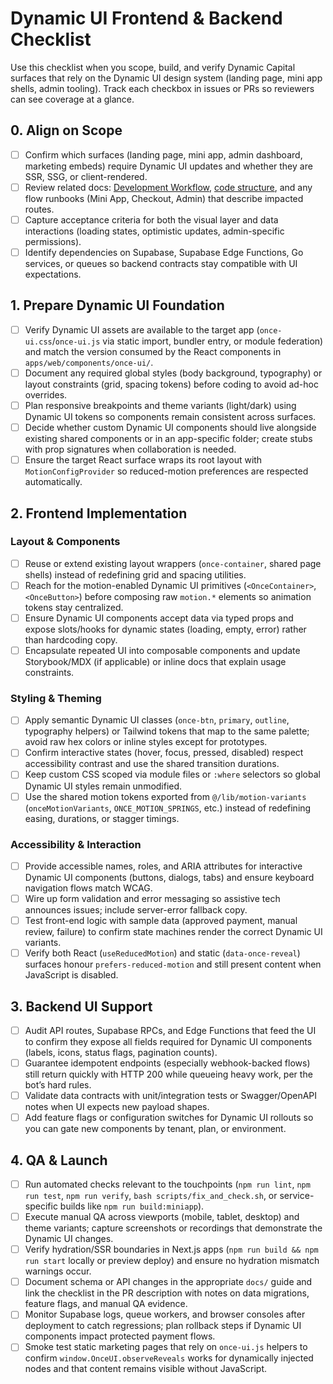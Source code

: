 # Dynamic UI Frontend & Backend Checklist

Use this checklist when you scope, build, and verify Dynamic Capital surfaces
that rely on the Dynamic UI design system (landing page, mini app shells, admin
tooling). Track each checkbox in issues or PRs so reviewers can see coverage at
a glance.

## 0. Align on Scope

- [ ] Confirm which surfaces (landing page, mini app, admin dashboard, marketing
      embeds) require Dynamic UI updates and whether they are SSR, SSG, or
      client-rendered.
- [ ] Review related docs: [Development Workflow](./DEVELOPMENT_WORKFLOW.md),
      [code structure](./code-structure.md), and any flow runbooks (Mini App,
      Checkout, Admin) that describe impacted routes.
- [ ] Capture acceptance criteria for both the visual layer and data
      interactions (loading states, optimistic updates, admin-specific
      permissions).
- [ ] Identify dependencies on Supabase, Supabase Edge Functions, Go services,
      or queues so backend contracts stay compatible with UI expectations.

## 1. Prepare Dynamic UI Foundation

- [ ] Verify Dynamic UI assets are available to the target app
      (`once-ui.css`/`once-ui.js` via static import, bundler entry, or module
      federation) and match the version consumed by the React components in
      `apps/web/components/once-ui/`.
- [ ] Document any required global styles (body background, typography) or
      layout constraints (grid, spacing tokens) before coding to avoid ad-hoc
      overrides.
- [ ] Plan responsive breakpoints and theme variants (light/dark) using Dynamic
      UI tokens so components remain consistent across surfaces.
- [ ] Decide whether custom Dynamic UI components should live alongside existing
      shared components or in an app-specific folder; create stubs with prop
      signatures when collaboration is needed.
- [ ] Ensure the target React surface wraps its root layout with
      `MotionConfigProvider` so reduced-motion preferences are respected
      automatically.

## 2. Frontend Implementation

### Layout & Components

- [ ] Reuse or extend existing layout wrappers (`once-container`, shared page
      shells) instead of redefining grid and spacing utilities.
- [ ] Reach for the motion-enabled Dynamic UI primitives (`<OnceContainer>`,
      `<OnceButton>`) before composing raw `motion.*` elements so animation
      tokens stay centralized.
- [ ] Ensure Dynamic UI components accept data via typed props and expose
      slots/hooks for dynamic states (loading, empty, error) rather than
      hardcoding copy.
- [ ] Encapsulate repeated UI into composable components and update
      Storybook/MDX (if applicable) or inline docs that explain usage
      constraints.

### Styling & Theming

- [ ] Apply semantic Dynamic UI classes (`once-btn`, `primary`, `outline`,
      typography helpers) or Tailwind tokens that map to the same palette; avoid
      raw hex colors or inline styles except for prototypes.
- [ ] Confirm interactive states (hover, focus, pressed, disabled) respect
      accessibility contrast and use the shared transition durations.
- [ ] Keep custom CSS scoped via module files or `:where` selectors so global
      Dynamic UI styles remain unmodified.
- [ ] Use the shared motion tokens exported from `@/lib/motion-variants`
      (`onceMotionVariants`, `ONCE_MOTION_SPRINGS`, etc.) instead of redefining
      easing, durations, or stagger timings.

### Accessibility & Interaction

- [ ] Provide accessible names, roles, and ARIA attributes for interactive
      Dynamic UI components (buttons, dialogs, tabs) and ensure keyboard
      navigation flows match WCAG.
- [ ] Wire up form validation and error messaging so assistive tech announces
      issues; include server-error fallback copy.
- [ ] Test front-end logic with sample data (approved payment, manual review,
      failure) to confirm state machines render the correct Dynamic UI variants.
- [ ] Verify both React (`useReducedMotion`) and static (`data-once-reveal`)
      surfaces honour `prefers-reduced-motion` and still present content when
      JavaScript is disabled.

## 3. Backend UI Support

- [ ] Audit API routes, Supabase RPCs, and Edge Functions that feed the UI to
      confirm they expose all fields required for Dynamic UI components (labels,
      icons, status flags, pagination counts).
- [ ] Guarantee idempotent endpoints (especially webhook-backed flows) still
      return quickly with HTTP 200 while queueing heavy work, per the bot’s hard
      rules.
- [ ] Validate data contracts with unit/integration tests or Swagger/OpenAPI
      notes when UI expects new payload shapes.
- [ ] Add feature flags or configuration switches for Dynamic UI rollouts so you
      can gate new components by tenant, plan, or environment.

## 4. QA & Launch

- [ ] Run automated checks relevant to the touchpoints (`npm run lint`,
      `npm run test`, `npm run verify`, `bash scripts/fix_and_check.sh`, or
      service-specific builds like `npm run build:miniapp`).
- [ ] Execute manual QA across viewports (mobile, tablet, desktop) and theme
      variants; capture screenshots or recordings that demonstrate the Dynamic
      UI changes.
- [ ] Verify hydration/SSR boundaries in Next.js apps
      (`npm run build && npm run start` locally or preview deploy) and ensure no
      hydration mismatch warnings occur.
- [ ] Document schema or API changes in the appropriate `docs/` guide and link
      the checklist in the PR description with notes on data migrations, feature
      flags, and manual QA evidence.
- [ ] Monitor Supabase logs, queue workers, and browser consoles after
      deployment to catch regressions; plan rollback steps if Dynamic UI
      components impact protected payment flows.
- [ ] Smoke test static marketing pages that rely on `once-ui.js` helpers to
      confirm `window.OnceUI.observeReveals` works for dynamically injected
      nodes and that content remains visible without JavaScript.
